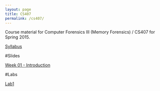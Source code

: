 ```yaml
---
layout: page
title: CS407
permalink: /cs407/
---
```


Course material for Computer Forensics III (Memory Forensics) / CS407 for Spring 2015. 

[Syllabus](/cs407/syllabus.html)

#Slides

[Week 01 - Introduction](/cs407/slides/Ch-1.1.odp)

#Labs 

[Lab1](/cs407/labs/Lab1.html)

